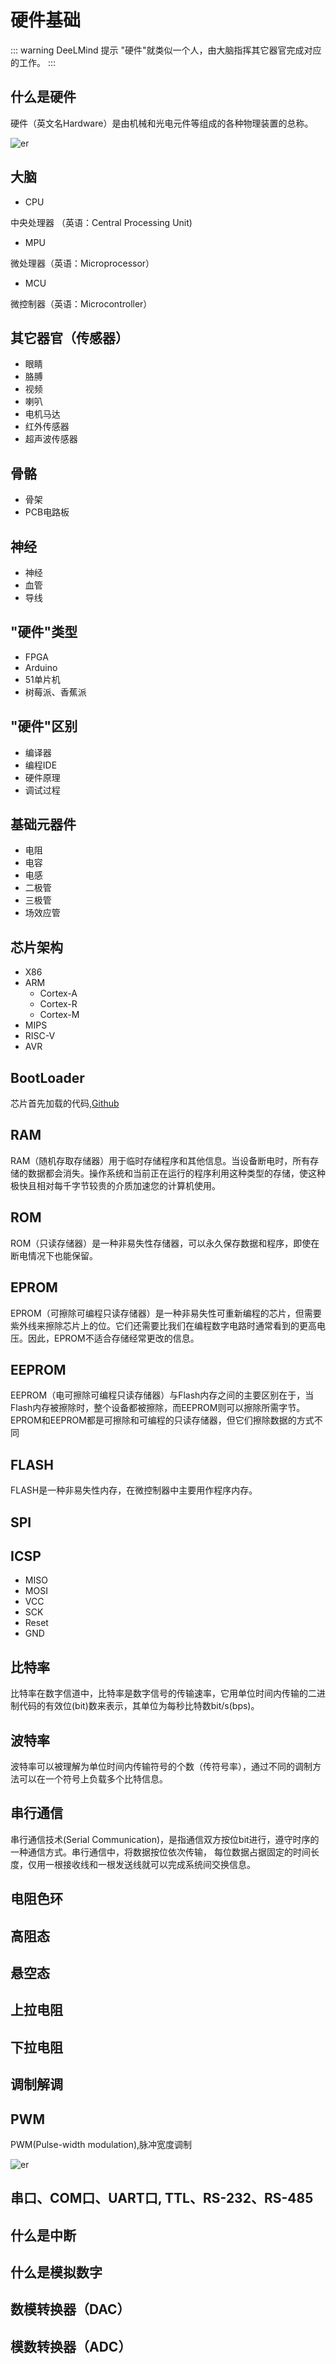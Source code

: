 # 硬件基础

::: warning DeeLMind 提示
"硬件"就类似一个人，由大脑指挥其它器官完成对应的工作。
:::

<DocsAD/>

## 什么是硬件
硬件（英文名Hardware）是由机械和光电元件等组成的各种物理装置的总称。

![er](/imgs/hardware/hardware.png)

## 大脑

* CPU

中央处理器 （英语：Central Processing Unit)

* MPU

微处理器（英语：Microprocessor）

* MCU

微控制器（英语：Microcontroller）


## 其它器官（传感器）

* 眼睛
* 胳膊
* 视频
* 喇叭
* 电机马达
* 红外传感器
* 超声波传感器

## 骨骼

* 骨架
* PCB电路板

## 神经

* 神经
* 血管
* 导线

## "硬件"类型

* FPGA
* Arduino
* 51单片机
* 树莓派、香蕉派

## "硬件"区别

* 编译器
* 编程IDE
* 硬件原理
* 调试过程

## 基础元器件

* 电阻
* 电容
* 电感
* 二极管
* 三极管
* 场效应管

## 芯片架构

* X86
* ARM
    * Cortex-A
    * Cortex-R
    * Cortex-M
* MIPS
* RISC-V
* AVR

## BootLoader
芯片首先加载的代码,[Github](https://github.com/arduino/ArduinoCore-avr/tree/master/bootloaders)

## RAM
RAM（随机存取存储器）用于临时存储程序和其他信息。当设备断电时，所有存储的数据都会消失。操作系统和当前正在运行的程序利用这种类型的存储，使这种极快且相对每千字节较贵的介质加速您的计算机使用。

## ROM
ROM（只读存储器）是一种非易失性存储器，可以永久保存数据和程序，即使在断电情况下也能保留。

## EPROM
EPROM（可擦除可编程只读存储器）是一种非易失性可重新编程的芯片，但需要紫外线来擦除芯片上的位。它们还需要比我们在编程数字电路时通常看到的更高电压。因此，EPROM不适合存储经常更改的信息。

## EEPROM
EEPROM（电可擦除可编程只读存储器）与Flash内存之间的主要区别在于，当Flash内存被擦除时，整个设备都被擦除，而EEPROM则可以擦除所需字节。EPROM和EEPROM都是可擦除和可编程的只读存储器，但它们擦除数据的方式不同

## FLASH
FLASH是一种非易失性内存，在微控制器中主要用作程序内存。

## SPI

## ICSP
* MISO
* MOSI
* VCC
* SCK	
* Reset
* GND

## 比特率

比特率在数字信道中，比特率是数字信号的传输速率，它用单位时间内传输的二进制代码的有效位(bit)数来表示，其单位为每秒比特数bit/s(bps)。

## 波特率
波特率可以被理解为单位时间内传输符号的个数（传符号率），通过不同的调制方法可以在一个符号上负载多个比特信息。

## 串行通信

串行通信技术(Serial Communication)，是指通信双方按位bit进行，遵守时序的一种通信方式。串行通信中，将数据按位依次传输， 每位数据占据固定的时间长度，仅用一根接收线和一根发送线就可以完成系统间交换信息。

## 电阻色环

## 高阻态

## 悬空态

## 上拉电阻

## 下拉电阻

## 调制解调

## PWM
PWM(Pulse-width modulation),脉冲宽度调制

![er](/imgs/hardware/pwm.jpg)

## 串口、COM口、UART口, TTL、RS-232、RS-485

## 什么是中断

## 什么是模拟数字

## 数模转换器（DAC）

## 模数转换器（ADC）